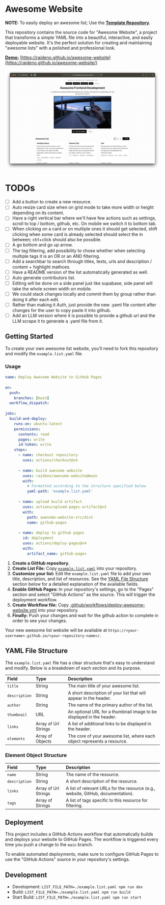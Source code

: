 # Awesome Website

**NOTE:** To easily deploy an awesome list; Use the [**Template Repository**](https://github.com/raideno/easy-awesome-website).

This repository contains the source code for "Awesome Website", a project that transforms a simple YAML file into a beautiful, interactive, and easily deployable website. It's the perfect solution for creating and maintaining "awesome lists" with a polished and professional look.

**[Demo:](https://raideno.github.io/awesome-website/)** [https://raideno.github.io/awesome-website](https://raideno.github.io/awesome-website/)

![website-preview](./assets/preview.png)

# TODOs

- [ ] Add a button to create a new resource.
- [ ] Auto resize card size when on grid mode to take more width or height depending on its content.
- [ ] Have a right vertical bar where we'll have few actions such as settings, scroll to top / bottom, github, etc. On mobile we switch it to bottom tab.
- [ ] When clicking on a card or on multiple ones it should get selected, shift clicking when some card is already selected should select the in between; ctrl+click should also be possible.
- [ ] A go bottom and go up arrow.
- [ ] The tag filtering, add possibility to chose whether when selecting multiple tags it is an OR or an AND filtering.
- [ ] Add a searchbar to search through titles, texts, urls and description / content + highlight mathces.
- [ ] Have a README version of the list automatically generated as well.
- [ ] Auto generate contributors list.
- [ ] Editing will be done on a side panel just like supabase, side panel will take the whole screen width on mobile.
- [ ] We could stack changes locally and commit them by group rather than doing it after each edit.
- [ ] Rather than making it Auth, just provide the new .yaml file content after changes for the user to copy paste it into github.
- [ ] Add an LLM version where it is possible to provide a github url and the LLM scrape it to generate a .yaml file from it.

## Getting Started

To create your own awesome list website, you'll need to fork this repository and modify the `example.list.yaml` file.

### Usage

```yaml
name: Deploy Awesome Website to GitHub Pages

on:
  push:
    branches: [main]
  workflow_dispatch:

jobs:
  build-and-deploy:
    runs-on: ubuntu-latest
    permissions:
      contents: read
      pages: write
      id-token: write
    steps:
      - name: checkout repository
        uses: actions/checkout@v4

      - name: build awesome website
        uses: raideno/awesome-website@main
        with:
          # Formatted according to the structure specified below
          yaml-path: 'example.list.yaml'

      - name: upload build artifact
        uses: actions/upload-pages-artifact@v3
        with:
          path: awesome-website-src/dist
          name: github-pages

      - name: deploy to github pages
        id: deployment
        uses: actions/deploy-pages@v4
        with:
          artifact_name: github-pages

```

1. **Create a GitHub repository.**
2. **Create List File:** Copy [`example.list.yaml`](./example.list.yaml) into your repository.
3. **Customize your list:** Edit the `example.list.yaml` file to add your own title, description, and list of resources. See the [YAML File Structure](#yaml-file-structure) section below for a detailed explanation of the available fields.
4. **Enable GitHub Pages:** In your repository's settings, go to the "Pages" section and select "GitHub Actions" as the source. This will trigger the deployment workflow.
5. **Create Workflow file:** Copy [.github/workflows/deploy-awesome-website.yml](./.github/workflows/deploy-awesome-website.yml) into your repository.
6. **Finally:** Push your changes and wait for the github action to complete in order to see your changes.

Your new awesome list website will be available at `https://<your-username>.github.io/<your-repository-name>/`.

## YAML File Structure

The `example.list.yaml` file has a clear structure that's easy to understand and modify. Below is a breakdown of each section and its purpose.

| Field         | Type                 | Description                                                             |
| :------------ | :------------------- | :---------------------------------------------------------------------- |
| `title`       | String               | The main title of your awesome list.                                    |
| `description` | String               | A short description of your list that will appear in the header.        |
| `author`      | String               | The name of the primary author of the list.                             |
| `thumbnail`   | URL                  | An optional URL for a thumbnail image to be displayed in the header.    |
| `links`       | Array of Url Strings | A list of additional links to be displayed in the header.               |
| `elements`    | Array of Objects     | The core of your awesome list, where each object represents a resource. |


### Element Object Structure

| Field         | Type                 | Description                                                                      |
| :------------ | :------------------- | :------------------------------------------------------------------------------- |
| `name`        | String               | The name of the resource.                                                        |
| `description` | String               | A short description of the resource.                                             |
| `links`       | Array of Url Strings | A list of relevant URLs for the resource (e.g., website, GitHub, documentation). |
| `tags`        | Array of Strings     | A list of tags specific to this resource for filtering.                          |

## Deployment

This project includes a GitHub Actions workflow that automatically builds and deploys your website to GitHub Pages. The workflow is triggered every time you push a change to the `main` branch.

To enable automated deployments, make sure to configure GitHub Pages to use the "GitHub Actions" source in your repository's settings.

## Development

- Development: `LIST_FILE_PATH=./example.list.yaml npm run dev`
- Build: `LIST_FILE_PATH=./example.list.yaml npm run build`
- Start Build: `LIST_FILE_PATH=./example.list.yaml npm run start`